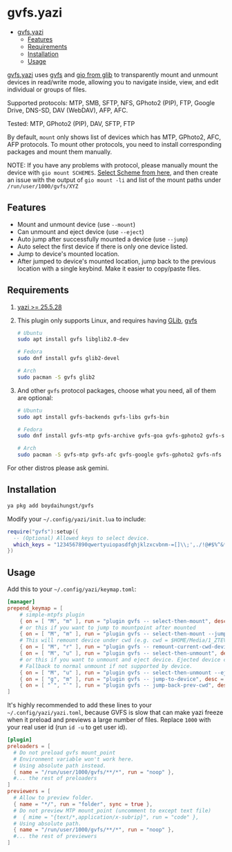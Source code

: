 # gvfs.yazi

<!--toc:start-->

- [gvfs.yazi](#gvfsyazi)
  - [Features](#features)
  - [Requirements](#requirements)
  - [Installation](#installation)
  - [Usage](#usage)
  <!--toc:end-->

[gvfs.yazi](https://github.com/boydaihungst/gvfs.yazi) uses [gvfs](https://wiki.gnome.org/Projects/gvfs) and [gio from glib](https://github.com/GNOME/glib) to transparently mount and unmount devices in read/write mode,
allowing you to navigate inside, view, and edit individual or groups of files.

Supported protocols: MTP, SMB, SFTP, NFS, GPhoto2 (PIP), FTP, Google Drive, DNS-SD, DAV (WebDAV), AFP, AFC.

Tested: MTP, GPhoto2 (PIP), DAV, SFTP, FTP

By default, `mount` only shows list of devices which has MTP, GPhoto2, AFC, AFP protocols.
To mount other protocols, you need to install corresponding packages and mount them manually.

NOTE: If you have any problems with protocol, please manually mount the device with `gio mount SCHEMES`. [Select Scheme from here](<https://wiki.gnome.org/Projects(2f)gvfs(2f)schemes.html>),
and then create an issue with the output of `gio mount -li` and list of the mount paths under `/run/user/1000/gvfs/XYZ`

## Features

- Mount and unmount device (use `--mount`)
- Can unmount and eject device (use `--eject`)
- Auto jump after successfully mounted a device (use `--jump`)
- Auto select the first device if there is only one device listed.
- Jump to device's mounted location.
- After jumped to device's mounted location, jump back to the previous location
  with a single keybind.
  Make it easier to copy/paste files.

## Requirements

1. [yazi >= 25.5.28](https://github.com/sxyazi/yazi)

2. This plugin only supports Linux, and requires having [GLib](https://github.com/GNOME/glib), [gvfs](https://gitlab.gnome.org/GNOME/gvfs)

   ```sh
   # Ubuntu
   sudo apt install gvfs libglib2.0-dev

   # Fedora
   sudo dnf install gvfs glib2-devel

   # Arch
   sudo pacman -S gvfs glib2
   ```

3. And other `gvfs` protocol packages, choose what you need, all of them are optional:

   ```sh
   # Ubuntu
   sudo apt install gvfs-backends gvfs-libs gvfs-bin

   # Fedora
   sudo dnf install gvfs-mtp gvfs-archive gvfs-goa gvfs-gphoto2 gvfs-smb gvfs-afc gvfs-dnssd

   # Arch
   sudo pacman -S gvfs-mtp gvfs-afc gvfs-google gvfs-gphoto2 gvfs-nfs gvfs-smb gvfs-afc gvfs-dnssd gvfs-goa gvfs-onedrive gvfs-wsdd
   ```

For other distros please ask gemini.

## Installation

```sh
ya pkg add boydaihungst/gvfs
```

Modify your `~/.config/yazi/init.lua` to include:

```lua
require("gvfs"):setup({
  -- (Optional) Allowed keys to select device.
  which_keys = "1234567890qwertyuiopasdfghjklzxcvbnm-=[]\\;',./!@#$%^&*()_+{}|:\"<>?",
})
```

## Usage

Add this to your `~/.config/yazi/keymap.toml`:

```toml
[manager]
prepend_keymap = [
    # simple-mtpfs plugin
    { on = [ "M", "m" ], run = "plugin gvfs -- select-then-mount", desc = "Select device then mount" },
    # or this if you want to jump to mountpoint after mounted
    { on = [ "M", "m" ], run = "plugin gvfs -- select-then-mount --jump", desc = "Select device to mount and jump to its mount point" },
    # This will remount device under cwd (e.g. cwd = $HOME/Media/1_ZTEV5/Downloads/, device mountpoint = $HOME/Media/1_ZTEV5/)
    { on = [ "M", "r" ], run = "plugin gvfs -- remount-current-cwd-device", desc = "Remount device under cwd" },
    { on = [ "M", "u" ], run = "plugin gvfs -- select-then-unmount", desc = "Select device then unmount" },
    # or this if you want to unmount and eject device. Ejected device can safely be removed.
    # Fallback to normal unmount if not supported by device.
    { on = [ "M", "u" ], run = "plugin gvfs -- select-then-unmount --eject", desc = "Select device then eject" },
    { on = [ "g", "m" ], run = "plugin gvfs -- jump-to-device", desc = "Select device then jump to its mount point" },
    { on = [ "`", "`" ], run = "plugin gvfs -- jump-back-prev-cwd", desc = "Jump back to the position before jumped to device" },
]
```

It's highly recommended to add these lines to your `~/.config/yazi/yazi.toml`,
because GVFS is slow that can make yazi freeze when it preload and previews a large number of files.
Replace `1000` with your real user id (run `id -u` to get user id).

```toml
[plugin]
preloaders = [
  # Do not preload gvfs mount_point
  # Environment variable won't work here.
  # Using absolute path instead.
  { name = "/run/user/1000/gvfs/**/*", run = "noop" },
  #... the rest of preloaders
]
previewers = [
  # Allow to preview folder.
  { name = "*/", run = "folder", sync = true },
  # Do not preview MTP mount_point (uncomment to except text file)
  #  { mime = "{text/*,application/x-subrip}", run = "code" },
  # Using absolute path.
  { name = "/run/user/1000/gvfs/**/*", run = "noop" },
  #... the rest of previewers
]
```

